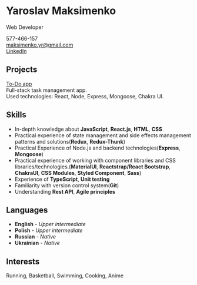 # Yaroslav Maksimenko
Web Developer
 
577-466-157   
maksimenko.yr@gmail.com  
[LinkedIn](https://www.linkedin.com/in/yaroslav-maksimenko/)  

## Projects
[To-Do app](http://app.todo.maksimenkoyr.com/login)   
Full-stack task management app.  
Used technologies: React, Node, Express, Mongoose, Chakra UI. 

## Skills
- In-depth knowledge about __JavaScript__, __React.js__, __HTML__, __CSS__
- Practical experience of state management and side effects management patterns and solutions(__Redux__, __Redux-Thunk__)
- Practical Experience of Node.js and backend technologies(__Express__, __Mongoose__)  
- Practical experience of working with component libraries and CSS libraries/technologies.(__MaterialUI__, __Reactstrap/React Bootstrap__, __ChakraUI__, __CSS Modules__, __Styled Component__, __Sass__)  
- Experience of __TypeScript__, __Unit testing__
- Familiarity with version control system(__Git__)
- Understanding __Rest API__, __Agile principles__ 

## Languages 
- __English__ - _Upper intermediate_   
- __Polish__ - _Upper intermediate_
- __Russian__ - _Native_
- __Ukrainian__ - _Native_

## Interests 
Running, Basketball, Swimming, Cooking, Anime  

